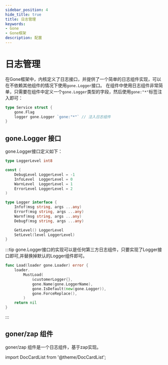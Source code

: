 ```yaml
---
sidebar_position: 4
hide_title: true
title: 日志管理
keywords:
- Gone
- Gone框架
description: 配置
---
```


# 日志管理
在Gone框架中，内核定义了日志接口，并提供了一个简单的日志组件实现，可以在不依赖其他组件的情况下使用`gone.Logger`接口。
在组件中使用日志组件非常简单，只需要在组件中定义一个`gone.Logger`类型的字段，然后使用`gone:"*"`标签注入即可：
```go
type Service struct {
    gone.Flag
    logger gone.Logger `gone:"*"` // 注入日志组件
}
```

## gone.Logger 接口
gone.Logger接口定义如下：
```go
type LoggerLevel int8

const (
	DebugLevel LoggerLevel = -1
	InfoLevel  LoggerLevel = 0
	WarnLevel  LoggerLevel = 1
	ErrorLevel LoggerLevel = 2
)

type Logger interface {
	Infof(msg string, args ...any)
	Errorf(msg string, args ...any)
	Warnf(msg string, args ...any)
	Debugf(msg string, args ...any)

	GetLevel() LoggerLevel
	SetLevel(level LoggerLevel)
}
```
:::tip
gone.Logger接口的实现可以是任何第三方日志组件，只要实现了Logger接口即可,并替换掉默认的Logger组件即可。
```go
func Load(loader gone.Loader) error {
	loader.
		MustLoad(
			&customerLogger{},
            gone.Name(gone.LoggerName),
			gone.IsDefault(new(gone.Logger)),
			gone.ForceReplace(),
		)
	return nil
}
```
:::

## goner/zap 组件
goner/zap 组件是一个日志组件，基于zap实现。


import DocCardList from '@theme/DocCardList';

<DocCardList />